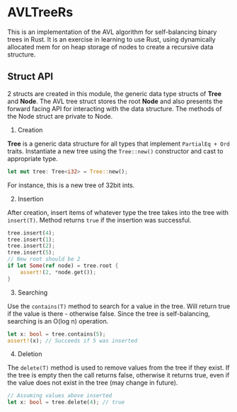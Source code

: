 # AVLTreeRs

This is an implementation of the AVL algorithm for self-balancing
binary trees in Rust. It is an exercise in learning to use Rust, using dynamically allocated mem for on heap storage of nodes to create a recursive data structure.

## Struct API

2 structs are created in this module, the generic data type structs of **Tree** and **Node**.
The AVL tree struct stores the root **Node** and also presents the forward facing API for
interacting with the data structure. The methods of the Node struct are private to Node.

1. Creation

  **Tree** is a generic data structure for all types that implement `PartialEq + Ord` traits. Instantiate a new tree using the `Tree::new()` constructor and cast to appropriate type.

  ```rust
  let mut tree: Tree<i32> = Tree::new();
  ```
For instance, this is a new tree of 32bit ints.

2. Insertion

  After creation, insert items of whatever type the tree takes into the tree with `insert(T)`. Method returns `true` if the insertion was successful.

  ```rust
  tree.insert(4);
  tree.insert(1);
  tree.insert(2);
  tree.insert(5);
  // New root should be 2
  if let Some(ref node) = tree.root {
      assert!(2, *node.get());
  }
  ```

3. Searching

  Use the `contains(T)` method to search for a value in the tree. Will return true if the value is there - otherwise false. Since the tree is self-balancing, searching is an O(log n) operation.

  ```rust
  let x: bool = tree.contains(5);
  assert!(x); // Succeeds if 5 was inserted
  ```

4. Deletion

  The `delete(T)` method is used to remove values from the tree if they exist. If the tree is empty then the call returns false, otherwise it returns true, even if the value does not exist in the tree (may change in future).

  ```rust
  // Assuming values above inserted
  let x: bool = tree.delete(4); // true
  ```
